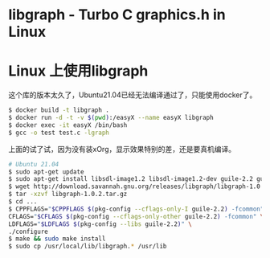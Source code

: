 # libgraph - Turbo C graphics.h in Linux

#  Linux 上使用libgraph

这个库的版本太久了，Ubuntu21.04已经无法编译通过了，只能使用docker了。
```sh
$ docker build -t libgraph .
$ docker run -d -t -v $(pwd):/easyX --name easyX libgraph
$ docker exec -it easyX /bin/bash
$ gcc -o test test.c -lgraph
```

上面的试了试，因为没有装xOrg，显示效果特别的差，还是要真机编译。
```sh
# Ubuntu 21.04
$ sudo apt-get update 
$ sudo apt-get install libsdl-image1.2 libsdl-image1.2-dev guile-2.2 guile-2.2-dev 
$ wget http://download.savannah.gnu.org/releases/libgraph/libgraph-1.0.2.tar.gz
$ tar -xzvf libgraph-1.0.2.tar.gz
$ cd ...
$ CPPFLAGS="$CPPFLAGS $(pkg-config --cflags-only-I guile-2.2) -fcommon" \
CFLAGS="$CFLAGS $(pkg-config --cflags-only-other guile-2.2) -fcommon" \
LDFLAGS="$LDFLAGS $(pkg-config --libs guile-2.2)" \
./configure 
$ make && sudo make install
$ sudo cp /usr/local/lib/libgraph.* /usr/lib 
```
